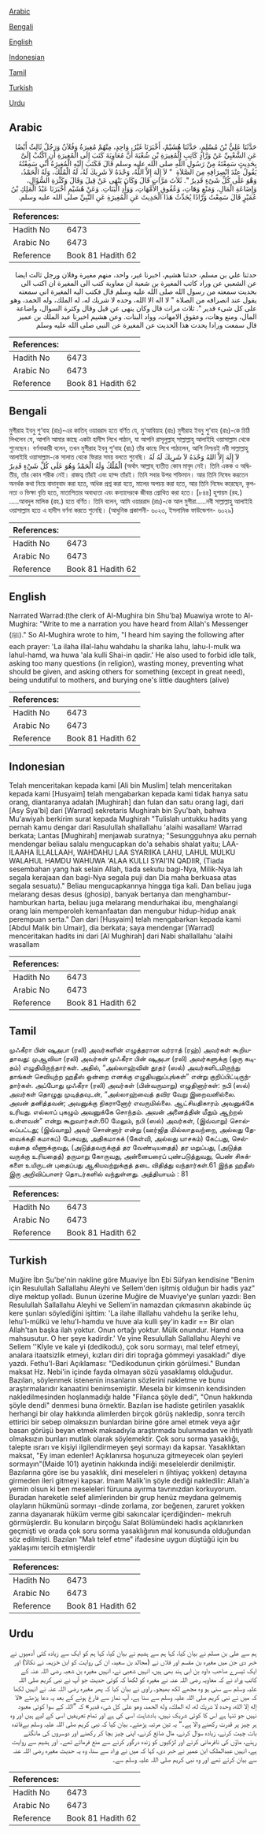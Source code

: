 [Arabic](#arabic)

[Bengali](#bengali)

[English](#english)

[Indonesian](#indonesian)

[Tamil](#tamil)

[Turkish](#turkish)

[Urdu](#urdu)

## Arabic


<div dir="rtl" lang="ar" style={{fontSize:'larger',backgroundColor:'#f8f9fa',padding:20}}>
حَدَّثَنَا عَلِيُّ بْنُ مُسْلِمٍ، حَدَّثَنَا هُشَيْمٌ، أَخْبَرَنَا غَيْرُ، وَاحِدٍ، مِنْهُمْ مُغِيرَةُ وَفُلاَنٌ وَرَجُلٌ ثَالِثٌ أَيْضًا عَنِ الشَّعْبِيِّ عَنْ وَرَّادٍ كَاتِبِ الْمُغِيرَةِ بْنِ شُعْبَةَ أَنَّ مُعَاوِيَةَ كَتَبَ إِلَى الْمُغِيرَةِ أَنِ اكْتُبْ إِلَىَّ بِحَدِيثٍ سَمِعْتَهُ مِنْ رَسُولِ اللَّهِ صلى الله عليه وسلم قَالَ فَكَتَبَ إِلَيْهِ الْمُغِيرَةُ أَنِّي سَمِعْتُهُ يَقُولُ عِنْدَ انْصِرَافِهِ مِنَ الصَّلاَةِ ‏ "‏ لاَ إِلَهَ إِلاَّ اللَّهُ، وَحْدَهُ لاَ شَرِيكَ لَهُ، لَهُ الْمُلْكُ، وَلَهُ الْحَمْدُ، وَهْوَ عَلَى كُلِّ شَىْءٍ قَدِيرٌ ‏"‏‏.‏ ثَلاَثَ مَرَّاتٍ قَالَ وَكَانَ يَنْهَى عَنْ قِيلَ وَقَالَ وَكَثْرَةِ السُّؤَالِ، وَإِضَاعَةِ الْمَالِ، وَمَنْعٍ وَهَاتِ، وَعُقُوقِ الأُمَّهَاتِ، وَوَأْدِ الْبَنَاتِ‏.‏ وَعَنْ هُشَيْمٍ أَخْبَرَنَا عَبْدُ الْمَلِكِ بْنُ عُمَيْرٍ قَالَ سَمِعْتُ وَرَّادًا يُحَدِّثُ هَذَا الْحَدِيثَ عَنِ الْمُغِيرَةِ عَنِ النَّبِيِّ صلى الله عليه وسلم‏.‏
</div>
<div style={{backgroundColor:'#f8f9fa',padding:20, marginBottom: 10}}><table> <thead> <tr> <th>References:</th> <th></th> </tr> </thead> <tbody><tr><td>Hadith No</td><td>6473</td></tr><tr><td>Arabic No</td><td>6473</td></tr><tr><td>Reference</td><td>Book 81 Hadith 62</td></tr></tbody></table></div>


<div dir="rtl" lang="ar" style={{fontSize:'larger',backgroundColor:'#f8f9fa',padding:20}}>
حدثنا علي بن مسلم، حدثنا هشيم، اخبرنا غير، واحد، منهم مغيرة وفلان ورجل ثالث ايضا عن الشعبي عن وراد كاتب المغيرة بن شعبة ان معاوية كتب الى المغيرة ان اكتب الى بحديث سمعته من رسول الله صلى الله عليه وسلم قال فكتب اليه المغيرة اني سمعته يقول عند انصرافه من الصلاة " لا اله الا الله، وحده لا شريك له، له الملك، وله الحمد، وهو على كل شىء قدير ". ثلاث مرات قال وكان ينهى عن قيل وقال وكثرة السوال، واضاعة المال، ومنع وهات، وعقوق الامهات، وواد البنات. وعن هشيم اخبرنا عبد الملك بن عمير قال سمعت ورادا يحدث هذا الحديث عن المغيرة عن النبي صلى الله عليه وسلم
</div>
<div style={{backgroundColor:'#f8f9fa',padding:20, marginBottom: 10}}><table> <thead> <tr> <th>References:</th> <th></th> </tr> </thead> <tbody><tr><td>Hadith No</td><td>6473</td></tr><tr><td>Arabic No</td><td>6473</td></tr><tr><td>Reference</td><td>Book 81 Hadith 62</td></tr></tbody></table></div>

## Bengali


<div dir="ltr" lang="bn" style={{fontSize:'larger',backgroundColor:'#f8f9fa',padding:20}}>
মুগীরাহ ইবনু শু‘বাহ (রাঃ)-এর কাতিব্ ওয়াররাদ হতে বর্ণিত যে, মু‘আবিয়াহ (রাঃ) মুগীরাহ ইবনু শু‘বাহ (রাঃ)-কে চিঠি লিখলেন যে, আপনি আমার কাছে একটা হাদীস লিখে পাঠান, যা আপনি রাসূলুল্লাহ্ সাল্লাল্লাহু আলাইহি ওয়াসাল্লাম থেকে শুনেছেন। বর্ণনাকারী বলেন, তখন মুগীরাহ ইবনু শু‘বাহ (রাঃ) তাঁর কাছে লিখে পাঠালেন, আশি নিশ্চয়ই নবী সাল্লাল্লাহু আলাইহি ওয়াসাল্লাম-কে সালাত থেকে ফিরার সময় বলতে শুনেছি। لاَ إِلَهَ إِلاَّ اللهُ وَحْدَهُ لاَ شَرِيكَ لَهُ لَهُ الْمُلْكُ وَلَهُ الْحَمْدُ وَهُوَ عَلَى كُلِّ شَيْءٍ قَدِيرٌ (অর্থাৎ আল্লাহ্ ব্যতীত কোন মাবূদ নেই। তিনি একক ও অদ্বিতীয়, তাঁর কোন শরীক নেই। রাজত্ব তাঁরই এবং হাম্দ তাঁরই। তিনি সবার উপর শক্তিমান। আর তিনি নিষেধ করতেন অনর্থক কথা নিয়ে বাদানুবাদ করা হতে, অধিক প্রশ্ন করা হতে, মালের অপচয় করা হতে, আর তিনি নিষেধ করেছেন, কৃপনতা ও ভিক্ষা বৃত্তি হতে, মাতাপিতার অবাধ্যতা এবং কন্যাদেরকে জীবন্ত প্রোথিত করা হতে। [৮৪৪] হুশায়ম (রহ.) .....আবদুল মালিক (রহ.) হতে বর্ণিত। তিনি বলেন, আমি ওয়াররাদ (রাঃ)-কে আল মুগীরা.....নবী সাল্লাল্লাহু আলাইহি ওয়াসাল্লাম হতে এ হাদীস বর্ণনা করতে শুনেছি। (আধুনিক প্রকাশনী- ৬০২৩, ইসলামিক ফাউন্ডেশন- ৬০২৯)
</div>
<div style={{backgroundColor:'#f8f9fa',padding:20, marginBottom: 10}}><table> <thead> <tr> <th>References:</th> <th></th> </tr> </thead> <tbody><tr><td>Hadith No</td><td>6473</td></tr><tr><td>Arabic No</td><td>6473</td></tr><tr><td>Reference</td><td>Book 81 Hadith 62</td></tr></tbody></table></div>

## English


<div dir="ltr" lang="en" style={{fontSize:'larger',backgroundColor:'#f8f9fa',padding:20}}>
Narrated Warrad:(the clerk of Al-Mughira bin Shu'ba) Muawiya wrote to Al-Mughira: "Write to me a narration you have heard from Allah's Messenger (ﷺ)." So Al-Mughira wrote to him, "I heard him saying the following after each prayer: 'La ilaha illal-lahu wahdahu la sharika lahu, lahu-l-mulk wa lahuI-hamd, wa huwa 'ala kulli Shai-in qadir.' He also used to forbid idle talk, asking too many questions (in religion), wasting money, preventing what should be given, and asking others for something (except in great need), being undutiful to mothers, and burying one's little daughters (alive)
</div>
<div style={{backgroundColor:'#f8f9fa',padding:20, marginBottom: 10}}><table> <thead> <tr> <th>References:</th> <th></th> </tr> </thead> <tbody><tr><td>Hadith No</td><td>6473</td></tr><tr><td>Arabic No</td><td>6473</td></tr><tr><td>Reference</td><td>Book 81 Hadith 62</td></tr></tbody></table></div>

## Indonesian


<div dir="ltr" lang="id" style={{fontSize:'larger',backgroundColor:'#f8f9fa',padding:20}}>
Telah menceritakan kepada kami [Ali bin Muslim] telah menceritakan kepada kami [Husyaim] telah mengabarkan kepada kami tidak hanya satu orang, diantaranya adalah [Mughirah] dan fulan dan satu orang lagi, dari [Asy Sya'bi] dari [Warrad] sekretaris Mughirah bin Syu'bah, bahwa Mu'awiyah berkirim surat kepada Mughirah "Tulislah untukku hadits yang pernah kamu dengar dari Rasulullah shallallahu 'alaihi wasallam! Warrad berkata; Lantas [Mughirah] menjawab suratnya; "Sesungguhnya aku pernah mendengar beliau salalu mengucapkan do'a sehabis shalat yaitu; LAA-ILAAHA ILLALLAAH, WAHDAHU LAA SYARIIKA LAHU, LAHUL MULKU WALAHUL HAMDU WAHUWA 'ALAA KULLI SYAI'IN QADIIR, (Tiada sesembahan yang hak selain Allah, tiada sekutu bagi-Nya, Milik-Nya lah segala kerajaan dan bagi-Nya segala puji dan Dia maha berkuasa atas segala sesuatu)." Beliau mengucapkannya hingga tiga kali. Dan beliau juga melarang desas desus (ghosip), banyak bertanya dan menghambur-hamburkan harta, beliau juga melarang mendurhakai ibu, menghalangi orang lain memperoleh kemanfaatan dan mengubur hidup-hidup anak perempuan serta." Dan dari [Husyaim] telah mengabarkan kepada kami [Abdul Malik bin Umair], dia berkata; saya mendengar [Warrad] menceritakan hadits ini dari [Al Mughirah] dari Nabi shallallahu 'alaihi wasallam
</div>
<div style={{backgroundColor:'#f8f9fa',padding:20, marginBottom: 10}}><table> <thead> <tr> <th>References:</th> <th></th> </tr> </thead> <tbody><tr><td>Hadith No</td><td>6473</td></tr><tr><td>Arabic No</td><td>6473</td></tr><tr><td>Reference</td><td>Book 81 Hadith 62</td></tr></tbody></table></div>

## Tamil


<div dir="ltr" lang="ta" style={{fontSize:'larger',backgroundColor:'#f8f9fa',padding:20}}>
முஃகீரா பின் ஷுஅபா (ரலி) அவர்களின் எழுத்தரான வர்ராத் (ரஹ்) அவர்கள் கூறியதாவது: முஆவியா (ரலி) அவர்கள் முஃகீரா பின் ஷுஅபா (ரலி) அவர்களுக்கு (ஒரு கடிதம்) எழுதியிருந்தார்கள். அதில், “அல்லாஹ்வின் தூதர் (ஸல்) அவர்களிடமிருந்து தாங்கள் செவியுற்ற ஹதீஸ் ஒன்றை எனக்கு எழுதியனுப்புங்கள்” என்று குறிப்பிட்டிருந்தார்கள். அப்போது முஃகீரா (ரலி) அவர்கள் (பின்வருமாறு) எழுதினார்கள்: நபி (ஸல்) அவர்கள் தொழுது முடித்தவுடன், “அல்லாஹ்வைத் தவிர வேறு இறைவனில்லை. அவன் தனித்தவன்; அவனுக்கு நிகரானோர் எவருமில்லை. ஆட்சியதிகாரம் அவனுக்கே உரியது. எல்லாப் புகழும் அவனுக்கே சொந்தம். அவன் அனைத்தின் மீதும் ஆற்றல் உள்ளவன்” என்று கூறுவார்கள்.60 மேலும், நபி (ஸல்) அவர்கள், (இவ்வாறு) சொல்லப்பட்டது; (இவ்வாறு) அவர் சொன்னார் என்று (ஊர்ஜித மில்லாதவற்றை, அல்லது தேவைக்கதி கமாகப்) பேசுவது, அதிகமாகக் (கேள்வி, அல்லது யாசகம்) கேட்பது, செல்வத்தை வீணாக்குவது, (அடுத்தவருக்குத் தர வேண்டியதைத்) தர மறுப்பது, (அடுத்த வருக்கு உரியதைத்) தருமாறு கோருவது, அன்னையரைப் புண்படுத்துவது, பெண் சிசுக்களை உயிருடன் புதைப்பது ஆகியவற்றுக்குத் தடை விதித்து வந்தார்கள்.61 இந்த ஹதீஸ் இரு அறிவிப்பாளர் தொடர்களில் வந்துள்ளது. அத்தியாயம் : 81
</div>
<div style={{backgroundColor:'#f8f9fa',padding:20, marginBottom: 10}}><table> <thead> <tr> <th>References:</th> <th></th> </tr> </thead> <tbody><tr><td>Hadith No</td><td>6473</td></tr><tr><td>Arabic No</td><td>6473</td></tr><tr><td>Reference</td><td>Book 81 Hadith 62</td></tr></tbody></table></div>

## Turkish


<div dir="ltr" lang="tr" style={{fontSize:'larger',backgroundColor:'#f8f9fa',padding:20}}>
Muğire İbn Şu'be'nin nakline göre Muaviye İbn Ebi Süfyan kendisine "Benim için Resulullah Sallallahu Aleyhi ve Sellem'den işitmiş olduğun bir hadis yaz" diye mektup yolladı. Bunun üzerine Muğire de Muaviye'ye şunları yazdı: Ben Resulullah Sallallahu Aleyhi ve Sellem'in namazdan çıkmasının akabinde üç kere şunları söylediğini işittim: 'La ilahe illallahu vahdehu la şerike lehu, lehu'l-mülkü ve lehu'l-hamdu ve huve ala kulli şey'in kadir == Bir olan Allah'tan başka ilah yoktur. Onun ortağı yoktur. Mülk onundur. Hamd ona mahsusutur. O her şeye kadirdir.' Ve yine Resulullah Sallallahu Aleyhi ve Sellem ''Kİyle ve kale yi (dedikodu), çok soru sormayı, mal telef etmeyi, analara itaatsizlik etmeyi, kızları diri diri toprağa gömmeyi yasakladı" diye yazdı. Fethu'l-Bari Açıklaması: "Dedikodunun çirkin görülmesi." Bundan maksat Hz. Nebi'in içinde fayda olmayan sözü yasaklamış olduğudur. Bazıları, söylenmek istenenin insanların sözlerini nakletme ve bunu araştırmalarıdır kanaatini benimsemiştir. Mesela bir kimsenin kendisinden nakledilmesinden hoşlanmadığı halde "Filanca şöyle dedi", "Onun hakkında şöyle dendi" denmesi buna örnektir. Bazıları ise hadiste getirilen yasaklık herhangi bir olay hakkında alimlerden birçok görüş nakledip, sonra tercih ettirici bir sebep olmaksızın bunlardan birine göre amel etmek veya ağır basan görüşü beyan etmek maksadıyla araştırmada bulunmadan ve ihtiyatlı olmaksızın bunları mutlak olarak söylemektir. Çok soru sorma yasaklığı, talepte ısrarı ve kişiyi ilgilendirmeyen şeyi sormayı da kapsar. Yasaklıktan maksat, "Ey iman edenler! Açıklanırsa hoşunuza gitmeyecek olan şeyleri sormayın"(Maide 101) ayetinin hakkında indiği meselelerdir denilmiştir. Bazılarına göre ise bu yasaklık, dini meseleleri n (ihtiyaç yokken) detayına girmeden ileri gitmeyi kapsar. İmam Malik'in şöyle dediği nakledilir: Allah'a yemin olsun ki ben meseleleri füruuna ayırma tavrınızdan korkuyorum. Buradan hareketle selef alimlerinden bir grup henüz meydana gelmemiş olayların hükmünü sormayı -dinde zorlama, zor beğenen, zaruret yokken zanna dayanarak hüküm verme gibi sakıncalar içerdiğinden- mekruh görmüşlerdir. Bu konuların birçoğu Salat Bölümündeki hadis açıklanırken geçmişti ve orada çok soru sorma yasaklığının mal konusunda olduğundan söz edilmişti. Bazıları "Malı telef etme" ifadesine uygun düştüğü için bu yaklaşımı tercih etmişlerdir
</div>
<div style={{backgroundColor:'#f8f9fa',padding:20, marginBottom: 10}}><table> <thead> <tr> <th>References:</th> <th></th> </tr> </thead> <tbody><tr><td>Hadith No</td><td>6473</td></tr><tr><td>Arabic No</td><td>6473</td></tr><tr><td>Reference</td><td>Book 81 Hadith 62</td></tr></tbody></table></div>

## Urdu


<div dir="rtl" lang="ur" style={{fontSize:'larger',backgroundColor:'#f8f9fa',padding:20}}>
ہم سے علی بن مسلم نے بیان کیا، کہا ہم سے ہشیم نے بیان کیا، کہا ہم کو ایک سے زیادہ کئی آدمیوں نے خبر دی جن میں مغیرہ بن مقسم اور فلاں نے (مجالد بن سعید، ان کی روایت کو ابن خزیمہ نے نکالا) اور ایک تیسرے صاحب داود بن ابی ہند بھی ہیں، انہیں شعبی نے، انہیں مغیرہ بن شعبہ رضی اللہ عنہ کے کاتب وراد نے کہ معاویہ رضی اللہ عنہ نے مغیرہ کو لکھا کہ کوئی حدیث جو آپ نے نبی کریم صلی اللہ علیہ وسلم سے سنی ہو وہ مجھے لکھ بھیجو۔ راوی نے بیان کیا کہ پھر مغیرہ رضی اللہ عنہ نے انہیں لکھا کہ میں نے نبی کریم صلی اللہ علیہ وسلم سے سنا ہے، آپ نماز سے فارغ ہونے کے بعد یہ دعا پڑھتے «لا إله إلا الله،‏‏‏‏ وحده لا شريك له،‏‏‏‏ له الملك،‏‏‏‏ وله الحمد،‏‏‏‏ وهو على كل شىء قدير» کہ ”اللہ کے سوا کوئی معبود نہیں جو تنہا ہے اس کا کوئی شریک نہیں، بادشاہت اسی کی ہے اور تمام تعریفیں اسی کے لیے ہیں اور وہ ہر چیز پر قدرت رکھنے والا ہے۔“ یہ تین مرتبہ پڑھتے۔ بیان کیا کہ نبی کریم صلی اللہ علیہ وسلم بےفائدہ بات چیت کرنے، زیادہ سوال کرنے، مال ضائع کرنے، اپنی چیز بچا کر رکھنے اور دوسروں کی مانگتے رہنے، ماؤں کی نافرمانی کرنے اور لڑکیوں کو زندہ درگور کرنے سے منع فرماتے تھے۔ اور ہشیم سے روایت ہے، انہیں عبدالملک ابن عمیر نے خبر دی، کہا کہ میں نے وراد سے سنا، وہ یہ حدیث مغیرہ رضی اللہ عنہ سے بیان کرتے تھے اور وہ نبی کریم صلی اللہ علیہ وسلم سے۔
</div>
<div style={{backgroundColor:'#f8f9fa',padding:20, marginBottom: 10}}><table> <thead> <tr> <th>References:</th> <th></th> </tr> </thead> <tbody><tr><td>Hadith No</td><td>6473</td></tr><tr><td>Arabic No</td><td>6473</td></tr><tr><td>Reference</td><td>Book 81 Hadith 62</td></tr></tbody></table></div>
